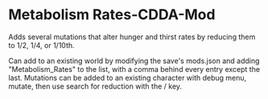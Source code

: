 # Metabolism Rates-CDDA-Mod
Adds several mutations that alter hunger and thirst rates by reducing them to 1/2, 1/4, or 1/10th.

Can add to an existing world by modifying the save's mods.json and adding "Metabolism_Rates" to the list, with a comma behind every entry except the last.  Mutations can be added to an existing character with debug menu, mutate, then use search for reduction with the / key.